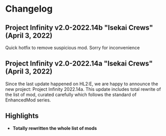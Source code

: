 # Changelog
## Project Infinity v2.0-2022.14b "Isekai Crews" (April 3, 2022)
Quick hotfix to remove suspicious mod. Sorry for inconvenience

## Project Infinity v2.0-2022.14a "Isekai Crews" (April 3, 2022)
Since the last update happened on HL2:E, we are happy to announce the new project: Project Infinity 2022.14a. This update includes total rewrite of the list of mod, curated carefully which follows the standard of EnhancedMod series.

## Highlights
* **Totally rewritten the whole list of mods**